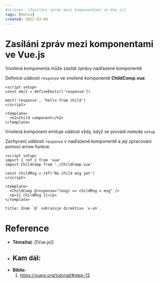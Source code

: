 ```yaml
---
#aliases: [Zasíláni zpráv mezi komponentami ve Vue.js]
tags: [Honza]
created: 2022-03-09
---
```


# Zasíláni zpráv mezi komponentami ve Vue.js
Vnořená komponenta může zasílat zprávy nadřazené komponentě

Definice události `response` ve  vnořené komponentě **ChildComp.vue**:
```vue
<script setup>
const emit = defineEmits(['response'])

emit('response', 'hello from child')
</script>

<template>
  <h2>Child component</h2>
</template>
```

Vnořená komponent emituje událost vždy, když se provádí metoda `setup`

Zachycení události `response` v nadřazené komponentě a její zpracování pomocí arrow funkce:
```vue
<script setup>
import { ref } from 'vue'
import ChildComp from './ChildComp.vue'

const childMsg = ref('No child msg yet')
</script>

<template>
  <ChildComp @response="(msg) => childMsg = msg" />
  <p>{{ childMsg }}</p>
</template>
```

~~~ad-attention
title: Znak `@` nahrazuje direktivu `v-on`.
~~~


# Reference
- **Téma(ta)**: [[Vue.js]]
- **Kam dál**: 
	- 
- **Biblio**:
	1. https://vuejs.org/tutorial/#step-13